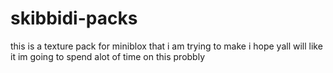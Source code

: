 # skibbidi-packs
this is a texture pack for miniblox that i am trying to make i hope
yall will like it 
im going to spend alot of time on this probbly
